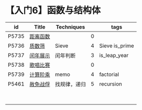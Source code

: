 # 【入门6】函数与结构体

| id    | Title                                              | Techniques   |      | tags           |
| ----- | -------------------------------------------------- | ------------ | ---- | -------------- |
| P5735 | [距离函数](https://www.luogu.com.cn/problem/P5735) |              | 0    |                |
| P5736 | [质数筛](https://www.luogu.com.cn/problem/P5736)   | Sieve        | 4    | Sieve is_prime |
| P5737 | [闰年展示](https://www.luogu.com.cn/problem/P5737) | 闰年判断     | 3    | is_leap_year   |
| P5738 | [歌唱比赛](https://www.luogu.com.cn/problem/P5738) |              | 0    |                |
| P5739 | [计算阶乘](https://www.luogu.com.cn/problem/P5739) | memo         | 4    | factorial      |
| P5461 | [赦免战俘](https://www.luogu.com.cn/problem/P5461) | 找规律，递归 | 5    | recursion      |
|       |                                                    |              |      |                |
|       |                                                    |              |      |                |
|       |                                                    |              |      |                |
|       |                                                    |              |      |                |
|       |                                                    |              |      |                |
|       |                                                    |              |      |                |
|       |                                                    |              |      |                |
|       |                                                    |              |      |                |

